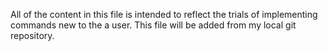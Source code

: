 All of the content in this file is intended to reflect the trials of implementing commands new to the a user.  This file will be added from my local git repository.
